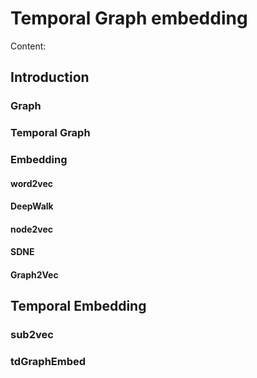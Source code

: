 # Temporal Graph embedding

Content: 

## Introduction 

### Graph

### Temporal Graph

### Embedding 

#### word2vec

#### DeepWalk 

#### node2vec

#### SDNE

#### Graph2Vec

## Temporal Embedding 

### sub2vec

### tdGraphEmbed 


